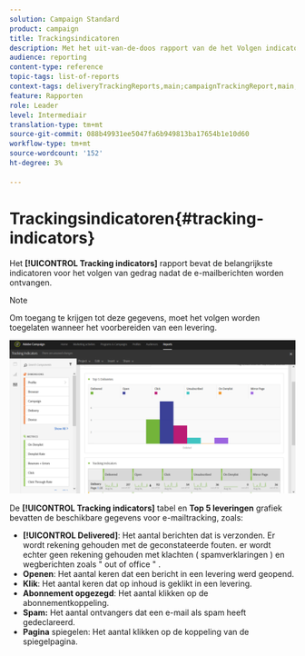 ```yaml
---
solution: Campaign Standard
product: campaign
title: Trackingsindicatoren
description: Met het uit-van-de-doos rapport van de het Volgen indicatoren, leer over het gedrag van uw klanten wanneer zij e-mailberichten ontvangen.
audience: reporting
content-type: reference
topic-tags: list-of-reports
context-tags: deliveryTrackingReports,main;campaignTrackingReport,main;programTrackingReport,main
feature: Rapporten
role: Leader
level: Intermediair
translation-type: tm+mt
source-git-commit: 088b49931ee5047fa6b949813ba17654b1e10d60
workflow-type: tm+mt
source-wordcount: '152'
ht-degree: 3%

---
```



# Trackingsindicatoren{#tracking-indicators}

Het **[!UICONTROL Tracking indicators]** rapport bevat de belangrijkste indicatoren voor het volgen van gedrag nadat de e-mailberichten worden ontvangen.

>[!NOTE]
>
>Om toegang te krijgen tot deze gegevens, moet het volgen worden toegelaten wanneer het voorbereiden van een levering.

![](assets/delivery_reports_2.png)

De **[!UICONTROL Tracking indicators]** tabel en **Top 5 leveringen** grafiek bevatten de beschikbare gegevens voor e-mailtracking, zoals:

* **[!UICONTROL Delivered]**: Het aantal berichten dat is verzonden. Er wordt rekening gehouden met de geconstateerde fouten. er wordt echter geen rekening gehouden met klachten ( spamverklaringen ) en wegberichten zoals &quot; out of office &quot; .
* **Openen**: Het aantal keren dat een bericht in een levering werd geopend.
* **Klik**: Het aantal keren dat op inhoud is geklikt in een levering.
* **Abonnement opgezegd**: Het aantal klikken op de abonnementkoppeling.
* **Spam:** Het aantal ontvangers dat een e-mail als spam heeft gedeclareerd.
* **Pagina** spiegelen: Het aantal klikken op de koppeling van de spiegelpagina.

